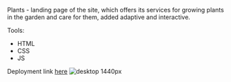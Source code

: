 Plants - landing page of the site, which offers its services for growing plants in the garden and care for them, added adaptive and interactive.

Tools:
- HTML
- CSS
- JS

Deployment link [here](https://checas1.github.io/Plants/)
![desktop 1440px](https://user-images.githubusercontent.com/57828660/222963775-173bd1cb-aa33-4207-9aea-faa52cf4083d.jpg)
